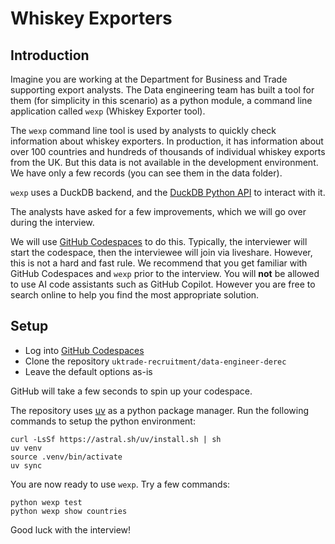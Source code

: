 # Whiskey Exporters

## Introduction 

Imagine you are working at the Department for Business and Trade supporting export analysts. 
The Data engineering team has built a tool for them (for simplicity in this scenario) as a python module, 
a command line application called `wexp` (Whiskey Exporter tool).

The `wexp` command line tool is used by analysts to quickly check information about whiskey exporters. 
In production, it has information about over 100 countries and hundreds of thousands of individual whiskey exports from the UK. 
But this data is not available in the development environment. 
We have only a few records (you can see them in the data folder).

`wexp` uses a DuckDB backend, and the [DuckDB Python API](https://duckdb.org/docs/stable/clients/python/dbapi.html) to interact with it.

The analysts have asked for a few improvements, which we will go over during the interview. 

We will use [GitHub Codespaces](https://github.com/features/codespaces) to do this. Typically, the interviewer will start the codespace, then the interviewee will join via liveshare. However, this is not a hard and fast rule. We recommend that you get familiar with GitHub Codespaces and `wexp` prior to the interview. You will **not** be allowed to use AI code assistants such as GitHub Copilot. However you are free to search online to help you find the most appropriate solution.

## Setup

- Log into [GitHub Codespaces](https://github.com/codespaces)
- Clone the repository `uktrade-recruitment/data-engineer-derec`
- Leave the default options as-is

GitHub will take a few seconds to spin up your codespace.

The repository uses [uv](https://docs.astral.sh/uv/) as a python package manager. Run the following commands to setup the python environment:

```
curl -LsSf https://astral.sh/uv/install.sh | sh
uv venv
source .venv/bin/activate
uv sync
```

You are now ready to use `wexp`. Try a few commands:

```
python wexp test
python wexp show countries
```

Good luck with the interview!

